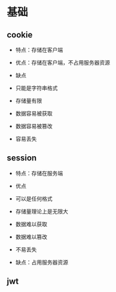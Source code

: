 # 基础

## cookie

  - 特点：存储在客户端

  - 优点：存储在客户端，不占用服务器资源

  - 缺点

  - 只能是字符串格式

  - 存储量有限

  - 数据容易被获取

  - 数据容易被篡改

  - 容易丢失

## session

  - 特点：存储在服务端

  - 优点

  - 可以是任何格式

  - 存储量理论上是无限大

  - 数据难以获取

  - 数据难以篡改

  - 不易丢失

  - 缺点：占用服务器资源

## jwt
